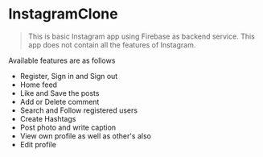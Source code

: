 # InstagramClone
> This is basic Instagram app using Firebase as backend service.
> This app does not contain all the features of Instagram.


Available features are as follows
- Register, Sign in and Sign out
- Home feed
- Like and Save the posts
- Add or Delete comment
- Search and Follow registered users
- Create Hashtags
- Post photo and write caption
- View own profile as well as other's also
- Edit profile
